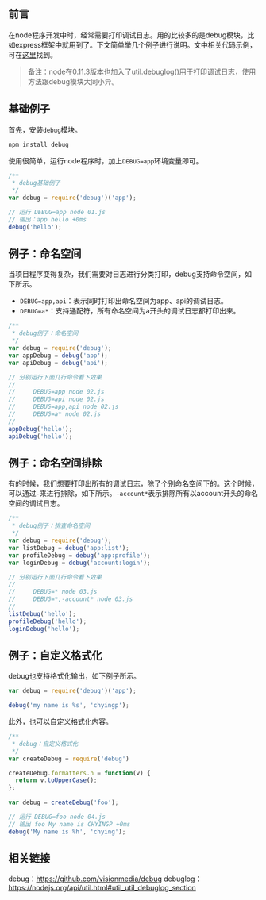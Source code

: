 ## 前言

在node程序开发中时，经常需要打印调试日志。用的比较多的是debug模块，比如express框架中就用到了。下文简单举几个例子进行说明。文中相关代码示例，可在[这里](https://github.com/chyingp/nodejs-learning-guide/tree/master/examples/2017.01.16-debug-log/debug)找到。

>备注：node在0.11.3版本也加入了util.debuglog()用于打印调试日志，使用方法跟debug模块大同小异。

## 基础例子

首先，安装`debug`模块。

```bash
npm install debug
```

使用很简单，运行node程序时，加上`DEBUG=app`环境变量即可。

```javascript
/**
 * debug基础例子
 */
var debug = require('debug')('app');

// 运行 DEBUG=app node 01.js
// 输出：app hello +0ms
debug('hello');
```

## 例子：命名空间

当项目程序变得复杂，我们需要对日志进行分类打印，debug支持命令空间，如下所示。

* `DEBUG=app,api`：表示同时打印出命名空间为app、api的调试日志。
* `DEBUG=a*`：支持通配符，所有命名空间为a开头的调试日志都打印出来。

```javascript
/**
 * debug例子：命名空间
 */
var debug = require('debug');
var appDebug = debug('app');
var apiDebug = debug('api');

// 分别运行下面几行命令看下效果
// 
//     DEBUG=app node 02.js
//     DEBUG=api node 02.js
//     DEBUG=app,api node 02.js
//     DEBUG=a* node 02.js
//     
appDebug('hello');
apiDebug('hello');
```

## 例子：命名空间排除

有的时候，我们想要打印出所有的调试日志，除了个别命名空间下的。这个时候，可以通过`-`来进行排除，如下所示。`-account*`表示排除所有以account开头的命名空间的调试日志。

```javascript
/**
 * debug例子：排查命名空间
 */
var debug = require('debug');
var listDebug = debug('app:list');
var profileDebug = debug('app:profile');
var loginDebug = debug('account:login');

// 分别运行下面几行命令看下效果
// 
//     DEBUG=* node 03.js
//     DEBUG=*,-account* node 03.js
//     
listDebug('hello');
profileDebug('hello');
loginDebug('hello');
```

## 例子：自定义格式化

debug也支持格式化输出，如下例子所示。

```javascript
var debug = require('debug')('app');

debug('my name is %s', 'chyingp');
```

此外，也可以自定义格式化内容。

```javascript
/**
 * debug：自定义格式化
 */
var createDebug = require('debug')

createDebug.formatters.h = function(v) {
  return v.toUpperCase();
};
 
var debug = createDebug('foo');

// 运行 DEBUG=foo node 04.js 
// 输出 foo My name is CHYINGP +0ms
debug('My name is %h', 'chying');
```

## 相关链接

debug：https://github.com/visionmedia/debug
debuglog：https://nodejs.org/api/util.html#util_util_debuglog_section